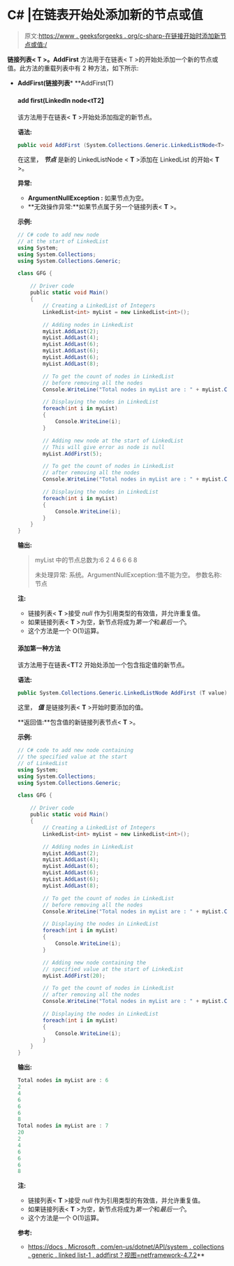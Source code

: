 # C# |在链表开始处添加新的节点或值

> 原文:[https://www . geeksforgeeks . org/c-sharp-在链接开始时添加新节点或值:/](https://www.geeksforgeeks.org/c-sharp-adding-new-node-or-value-at-the-start-of-linkedlistt/)

**链接列表< T >。AddFirst** 方法用于在链表< T >的开始处添加一个新的节点或值。此方法的重载列表中有 2 种方法，如下所示:

*   **AddFirst(链接列表***   **AddFirst(T)

    #### add first(LinkedIn node<**t**T2】

    该方法用于在链表< **T** >开始处添加指定的新节点。

    **语法:**

    ```cs
    public void AddFirst (System.Collections.Generic.LinkedListNode<T> node);

    ```

    在这里， ***节点*** 是新的 LinkedListNode < **T** >添加在 LinkedList 的开始< **T** >。

    **异常:**

    *   **ArgumentNullException :** 如果节点为空。
    *   **无效操作异常:**如果节点属于另一个链接列表< **T** >。

    **示例:**

    ```cs
    // C# code to add new node
    // at the start of LinkedList
    using System;
    using System.Collections;
    using System.Collections.Generic;

    class GFG {

        // Driver code
        public static void Main()
        {
            // Creating a LinkedList of Integers
            LinkedList<int> myList = new LinkedList<int>();

            // Adding nodes in LinkedList
            myList.AddLast(2);
            myList.AddLast(4);
            myList.AddLast(6);
            myList.AddLast(6);
            myList.AddLast(6);
            myList.AddLast(8);

            // To get the count of nodes in LinkedList
            // before removing all the nodes
            Console.WriteLine("Total nodes in myList are : " + myList.Count);

            // Displaying the nodes in LinkedList
            foreach(int i in myList)
            {
                Console.WriteLine(i);
            }

            // Adding new node at the start of LinkedList
            // This will give error as node is null
            myList.AddFirst(5);

            // To get the count of nodes in LinkedList
            // after removing all the nodes
            Console.WriteLine("Total nodes in myList are : " + myList.Count);

            // Displaying the nodes in LinkedList
            foreach(int i in myList)
            {
                Console.WriteLine(i);
            }
        }
    }
    ```

    **输出:**

    > myList 中的节点总数为:6
    > 2
    > 4
    > 6
    > 6
    > 6
    > 8
    > 
    > 未处理异常:
    > 系统。ArgumentNullException:值不能为空。
    > 参数名称:节点

    **注:**

    *   链接列表< **T** >接受 *null* 作为引用类型的有效值，并允许重复值。
    *   如果链接列表< **T** >为空，新节点将成为*第一个*和*最后一个*。
    *   这个方法是一个 O(1)运算。

    #### 添加第一种方法

    该方法用于在链表<**T**T2 开始处添加一个包含指定值的新节点。

    **语法:**

    ```cs
    public System.Collections.Generic.LinkedListNode AddFirst (T value);

    ```

    这里， ***值*** 是链接列表< **T** >开始时要添加的值。

    **返回值:**包含值的新链接列表节点< **T** >。

    **示例:**

    ```cs
    // C# code to add new node containing
    // the specified value at the start
    // of LinkedList
    using System;
    using System.Collections;
    using System.Collections.Generic;

    class GFG {

        // Driver code
        public static void Main()
        {
            // Creating a LinkedList of Integers
            LinkedList<int> myList = new LinkedList<int>();

            // Adding nodes in LinkedList
            myList.AddLast(2);
            myList.AddLast(4);
            myList.AddLast(6);
            myList.AddLast(6);
            myList.AddLast(6);
            myList.AddLast(8);

            // To get the count of nodes in LinkedList
            // before removing all the nodes
            Console.WriteLine("Total nodes in myList are : " + myList.Count);

            // Displaying the nodes in LinkedList
            foreach(int i in myList)
            {
                Console.WriteLine(i);
            }

            // Adding new node containing the
            // specified value at the start of LinkedList
            myList.AddFirst(20);

            // To get the count of nodes in LinkedList
            // after removing all the nodes
            Console.WriteLine("Total nodes in myList are : " + myList.Count);

            // Displaying the nodes in LinkedList
            foreach(int i in myList)
            {
                Console.WriteLine(i);
            }
        }
    }
    ```

    **输出:**

    ```cs
    Total nodes in myList are : 6
    2
    4
    6
    6
    6
    8
    Total nodes in myList are : 7
    20
    2
    4
    6
    6
    6
    8

    ```

    **注:**

    *   链接列表< **T** >接受 *null* 作为引用类型的有效值，并允许重复值。
    *   如果链接列表< **T** >为空，新节点将成为*第一个*和*最后一个*。
    *   这个方法是一个 O(1)运算。

    **参考:**

    *   [https://docs . Microsoft . com/en-us/dotnet/API/system . collections . generic . linked list-1 . addfirst？视图=netframework-4.7.2](https://docs.microsoft.com/en-us/dotnet/api/system.collections.generic.linkedlist-1.addfirst?view=netframework-4.7.2)**